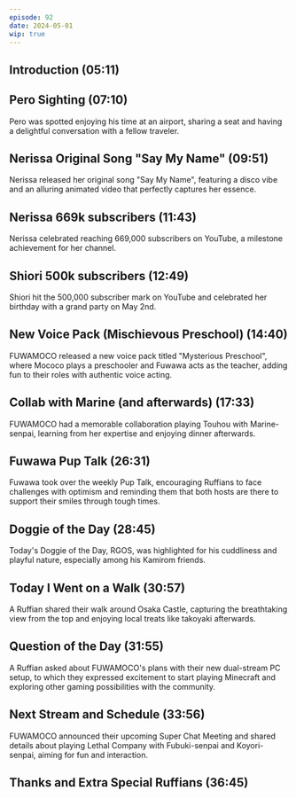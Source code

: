 ```yaml
---
episode: 92
date: 2024-05-01
wip: true
---
```


## Introduction (05:11)

## Pero Sighting (07:10)

Pero was spotted enjoying his time at an airport, sharing a seat and having a delightful conversation with a fellow traveler.

## Nerissa Original Song "Say My Name" (09:51)

Nerissa released her original song "Say My Name", featuring a disco vibe and an alluring animated video that perfectly captures her essence.

## Nerissa 669k subscribers (11:43)

Nerissa celebrated reaching 669,000 subscribers on YouTube, a milestone achievement for her channel.

## Shiori 500k subscribers (12:49)

Shiori hit the 500,000 subscriber mark on YouTube and celebrated her birthday with a grand party on May 2nd.

## New Voice Pack (Mischievous Preschool) (14:40)

FUWAMOCO released a new voice pack titled "Mysterious Preschool", where Mococo plays a preschooler and Fuwawa acts as the teacher, adding fun to their roles with authentic voice acting.

## Collab with Marine (and afterwards) (17:33)

FUWAMOCO had a memorable collaboration playing Touhou with Marine-senpai, learning from her expertise and enjoying dinner afterwards.

## Fuwawa Pup Talk (26:31)

Fuwawa took over the weekly Pup Talk, encouraging Ruffians to face challenges with optimism and reminding them that both hosts are there to support their smiles through tough times.

## Doggie of the Day (28:45)

Today's Doggie of the Day, RGOS, was highlighted for his cuddliness and playful nature, especially among his Kamirom friends.

## Today I Went on a Walk (30:57)

A Ruffian shared their walk around Osaka Castle, capturing the breathtaking view from the top and enjoying local treats like takoyaki afterwards.

## Question of the Day (31:55)

A Ruffian asked about FUWAMOCO's plans with their new dual-stream PC setup, to which they expressed excitement to start playing Minecraft and exploring other gaming possibilities with the community.

## Next Stream and Schedule (33:56)

FUWAMOCO announced their upcoming Super Chat Meeting and shared details about playing Lethal Company with Fubuki-senpai and Koyori-senpai, aiming for fun and interaction.

## Thanks and Extra Special Ruffians (36:45)
